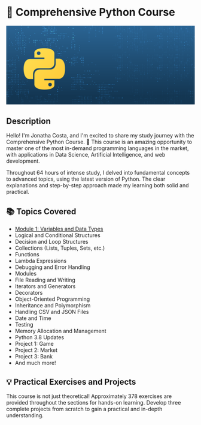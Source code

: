 # 🐍 Comprehensive Python Course

![Python Logo](python_logo.png)

## Description

Hello! I'm Jonatha Costa, and I'm excited to share my study journey with the Comprehensive Python Course. 🚀 This course is an amazing opportunity to master one of the most in-demand programming languages in the market, with applications in Data Science, Artificial Intelligence, and web development.

Throughout 64 hours of intense study, I delved into fundamental concepts to advanced topics, using the latest version of Python. The clear explanations and step-by-step approach made my learning both solid and practical.

## 📚 Topics Covered

- [Module 1: Variables and Data Types](#P_00)
- Logical and Conditional Structures
- Decision and Loop Structures
- Collections (Lists, Tuples, Sets, etc.)
- Functions
- Lambda Expressions
- Debugging and Error Handling
- Modules
- File Reading and Writing
- Iterators and Generators
- Decorators
- Object-Oriented Programming
- Inheritance and Polymorphism
- Handling CSV and JSON Files
- Date and Time
- Testing
- Memory Allocation and Management
- Python 3.8 Updates
- Project 1: Game
- Project 2: Market
- Project 3: Bank
- And much more!

## 💡 Practical Exercises and Projects

This course is not just theoretical! Approximately 378 exercises are provided throughout the sections for hands-on learning. Develop three complete projects from scratch to gain a practical and in-depth understanding.
